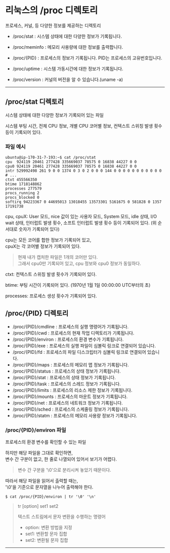 # 리눅스의 /proc 디렉토리
 
프로세스, 커널, 등 다양한 정보를 제공하는 디렉토리

- /proc/stat : 시스템 상태에 대한 다양한 정보가 기록됩니다.

- /proc/meminfo : 메모리 사용량에 대한 정보를 출력합니다.

- /proc/{PID} : 프로세스의 정보가 기록됩니다. PID는 프로세스의 고유번호입니다.

- /proc/uptime : 시스템 가동시간에 대한 정보가 기록됩니다.
  
- /proc/version : 커널의 버전을 알 수 있습니다.(uname -a)

---

## /proc/stat 디렉토리

시스템 상태에 대한 다양한 정보가 기록되어 있는 파일

시스템 부팅 시간, 전체 CPU 정보, 개별 CPU 코어별 정보, 컨텍스트 스위칭 발생 횟수 등이 기록되어 있다.

### 파일 예시

```shell
ubuntu@ip-170-31-7-193:~$ cat /proc/stat
cpu  924119 20461 277428 335669037 78575 0 16838 44227 0 0
cpu0 924119 20461 277428 335669037 78575 0 16838 44227 0 0
intr 529992498 261 9 0 0 1374 0 3 0 2 0 0 0 144 0 0 0 0 0 0 0 0 0 0 0 # ...
ctxt 455566350
btime 1718148862
processes 277579
procs_running 2
procs_blocked 0
softirq 94223367 0 44695013 13018455 13573301 5161675 0 581828 0 1357 17191738
```

cpu, cpuX: User 모드, nice 값이 있는 사용자 모드, System 모드, idle 상태, I/O wait 상태, 인터럽트 발생 횟수, 소프트 인터럽트 발생 횟수 등이 기록되어 있다.
(위 순서대로 숫자가 기록되어 있다)

cpu는 모든 코어를 합한 정보가 기록되어 있고,  
cpuX는 각 코어별 정보가 기록되어 있다.

> 현재 내가 캡처한 파일은 1개의 코어만 있다.  
> 그래서 cpu0만 기록되어 있고, cpu 정보와 cpu0 정보가 동일하다.

ctxt: 컨텍스트 스위칭 발생 횟수가 기록되어 있다.

btime: 부팅 시간이 기록되어 있다. (1970년 1월 1일 00:00:00 UTC부터의 초)

processes: 프로세스 생성 횟수가 기록되어 있다.

## /proc/{PID} 디렉토리

- /proc/{PID}/cmdline : 프로세스의 실행 명령어가 기록됩니다.
- /proc/{PID}/cwd : 프로세스의 현재 작업 디렉토리가 기록됩니다.
- /proc/{PID}/environ : 프로세스의 환경 변수가 기록됩니다.
- /proc/{PID}/exe : 프로세스의 실행 파일이 심볼릭 링크로 연결되어 있습니다.
- /proc/{PID}/fd : 프로세스의 파일 디스크립터가 심볼릭 링크로 연결되어 있습니다.
- /proc/{PID}/maps : 프로세스의 메모리 맵 정보가 기록됩니다.
- /proc/{PID}/status : 프로세스의 상태 정보가 기록됩니다.
- /proc/{PID}/stat : 프로세스의 상태 정보가 기록됩니다.
- /proc/{PID}/task : 프로세스의 스레드 정보가 기록됩니다.
- /proc/{PID}/limits : 프로세스의 리소스 제한 정보가 기록됩니다.
- /proc/{PID}/mounts : 프로세스의 마운트 정보가 기록됩니다.
- /proc/{PID}/net : 프로세스의 네트워크 정보가 기록됩니다.
- /proc/{PID}/sched : 프로세스의 스케줄링 정보가 기록됩니다.
- /proc/{PID}/statm : 프로세스의 메모리 사용량 정보가 기록됩니다.

### /proc/{PID}/environ 파일

프로세스의 환경 변수를 확인할 수 있는 파일

하지만 해당 파일을 그대로 확인하면,  
변수 간 구분이 없고, 한 줄로 나열되어 있어서 보기가 어렵다.

> 변수 간 구분을 '\0'으로 분리시켜 놓았기 때문이다.

따라서 해당 파일을 읽어서 출력할 때는,  
'\0'을 기준으로 문자열을 나누어 출력해야 한다.

```shell
$ cat /proc/{PID}/environ | tr '\0' '\n'
```

> tr [option] set1 set2
> 
> 텍스트 스트림에서 문자 변환을 수행하는 명령어
> 
> - option: 변환 방법을 지정
> - set1: 변환할 문자 집합
> - set2: 변환될 문자 집합

---

